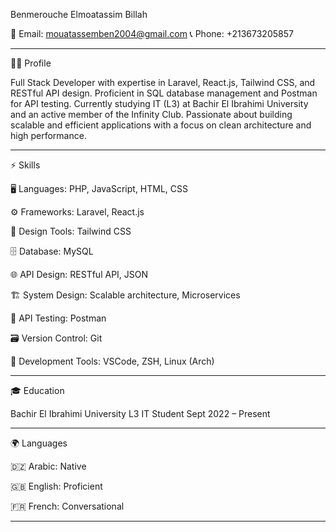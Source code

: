 Benmerouche Elmoatassim Billah

📧 Email: mouatassemben2004@gmail.com
📞 Phone: +213673205857


---

🧑‍💻 Profile

Full Stack Developer with expertise in Laravel, React.js, Tailwind CSS, and RESTful API design. Proficient in SQL database management and Postman for API testing. Currently studying IT (L3) at Bachir El Ibrahimi University and an active member of the Infinity Club. Passionate about building scalable and efficient applications with a focus on clean architecture and high performance.


---

⚡ Skills

🖥️ Languages: PHP, JavaScript, HTML, CSS

⚙️ Frameworks: Laravel, React.js

🎨 Design Tools: Tailwind CSS

🗄️ Database: MySQL

🌐 API Design: RESTful API, JSON

🏗️ System Design: Scalable architecture, Microservices

🧪 API Testing: Postman

🗃️ Version Control: Git

🔧 Development Tools: VSCode, ZSH, Linux (Arch)



---

🎓 Education

Bachir El Ibrahimi University
L3 IT Student
Sept 2022 – Present


---

🌍 Languages

🇩🇿 Arabic: Native

🇬🇧 English: Proficient

🇫🇷 French: Conversational



---
